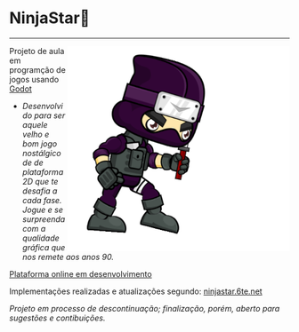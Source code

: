 # NinjaStar:space_invader:
***

<img src="https://github.com/carvalhoandre/NinjaStar/blob/master/NinjaStar/recursos/imagens/personagens/Attack__000.png" max-width="400px" width="400px" align="right" alt="Logo_andre">

Projeto de aula em programção de jogos usando [Godot](https://godotengine.org//)

- _Desenvolvido para ser aquele velho e bom jogo nostálgico de de plataforma 2D que te desafia a cada fase. Jogue e se surpreenda com a qualidade gráfica que nos remete aos anos 90._

[Plataforma online em desenvolvimento](https://github.com/carvalhoandre/NinjaStar-site)


Implementações realizadas e atualizações segundo: [ninjastar.6te.net](http://ninjastar.6te.net/)


_Projeto em processo de descontinuação; finalização, porém, aberto para sugestões e contibuições._
